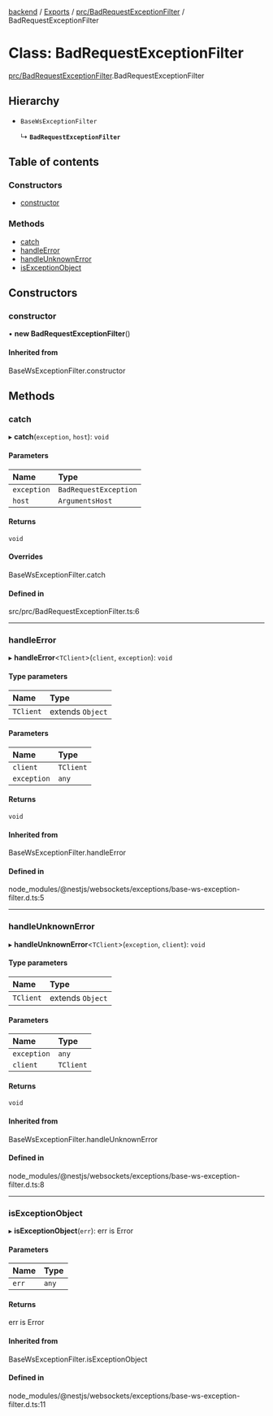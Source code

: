 [backend](../README.md) / [Exports](../modules.md) / [prc/BadRequestExceptionFilter](../modules/prc_BadRequestExceptionFilter.md) / BadRequestExceptionFilter

# Class: BadRequestExceptionFilter

[prc/BadRequestExceptionFilter](../modules/prc_BadRequestExceptionFilter.md).BadRequestExceptionFilter

## Hierarchy

- `BaseWsExceptionFilter`

  ↳ **`BadRequestExceptionFilter`**

## Table of contents

### Constructors

- [constructor](prc_BadRequestExceptionFilter.BadRequestExceptionFilter.md#constructor)

### Methods

- [catch](prc_BadRequestExceptionFilter.BadRequestExceptionFilter.md#catch)
- [handleError](prc_BadRequestExceptionFilter.BadRequestExceptionFilter.md#handleerror)
- [handleUnknownError](prc_BadRequestExceptionFilter.BadRequestExceptionFilter.md#handleunknownerror)
- [isExceptionObject](prc_BadRequestExceptionFilter.BadRequestExceptionFilter.md#isexceptionobject)

## Constructors

### constructor

• **new BadRequestExceptionFilter**()

#### Inherited from

BaseWsExceptionFilter.constructor

## Methods

### catch

▸ **catch**(`exception`, `host`): `void`

#### Parameters

| Name | Type |
| :------ | :------ |
| `exception` | `BadRequestException` |
| `host` | `ArgumentsHost` |

#### Returns

`void`

#### Overrides

BaseWsExceptionFilter.catch

#### Defined in

src/prc/BadRequestExceptionFilter.ts:6

___

### handleError

▸ **handleError**<`TClient`\>(`client`, `exception`): `void`

#### Type parameters

| Name | Type |
| :------ | :------ |
| `TClient` | extends `Object` |

#### Parameters

| Name | Type |
| :------ | :------ |
| `client` | `TClient` |
| `exception` | `any` |

#### Returns

`void`

#### Inherited from

BaseWsExceptionFilter.handleError

#### Defined in

node_modules/@nestjs/websockets/exceptions/base-ws-exception-filter.d.ts:5

___

### handleUnknownError

▸ **handleUnknownError**<`TClient`\>(`exception`, `client`): `void`

#### Type parameters

| Name | Type |
| :------ | :------ |
| `TClient` | extends `Object` |

#### Parameters

| Name | Type |
| :------ | :------ |
| `exception` | `any` |
| `client` | `TClient` |

#### Returns

`void`

#### Inherited from

BaseWsExceptionFilter.handleUnknownError

#### Defined in

node_modules/@nestjs/websockets/exceptions/base-ws-exception-filter.d.ts:8

___

### isExceptionObject

▸ **isExceptionObject**(`err`): err is Error

#### Parameters

| Name | Type |
| :------ | :------ |
| `err` | `any` |

#### Returns

err is Error

#### Inherited from

BaseWsExceptionFilter.isExceptionObject

#### Defined in

node_modules/@nestjs/websockets/exceptions/base-ws-exception-filter.d.ts:11
